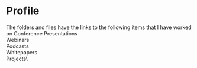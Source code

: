 # Profile

The folders and files have the links to the following items that I have worked on 
Conference Presentations\
Webinars\
Podcasts\
Whitepapers\
Projects\



